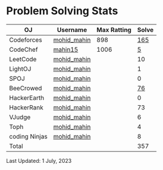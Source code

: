 
# Problem Solving Stats

| OJ | Username | Max Ratting | Solve |
| -- | -------- | ----------- | ----- |
| Codeforces | [mohid_mahin](https://codeforces.com/profile/mohid_mahin)| 898 | [165](https://github.com/mohid_mahin/CodeForces) |
| CodeChef | [mahin15](https://www.codechef.com/users/mahin15) | 1006  | [5](https://github.com/mahin15/CodeChef) |
| LeetCode | [mohid_mahin](https://leetcode.com/mohid_mahin/) |  | 10 |
| LightOJ | [mohid_mahin](https://lightoj.com/user/mahin) |  | 1 |
| SPOJ | [mohid_mahin](https://www.spoj.com/myaccount/) |  | 0 |  
| BeeCrowed | [mohid_mahin](https://www.beecrowd.com.br/judge/en/profile/638709) |  | [76](https://github.com/iffatul-anon/BeeCrowd) | 
| HackerEarth | [mohid_mahin](https://www.hackerearth.com/@mohidmahin15) |  | 0 |
| HackerRank | [mohid_mahin](https://www.hackerrank.com/mohid_mahin15?hr_r=1) |  | 73 |
| VJudge | [mohid_mahin](https://vjudge.net/user/mahin15) |  | 6 |
| Toph | [mohid_mahin](https://toph.co/u/mahin.750132) |  | 4 |
| coding Ninjas | [mohid_mahin](https://www.codingninjas.com/studio/profile/2d2fe964-f919-49e3-88eb-517e71e3f8a4) |  | 8 |
| Total |  |  | 357 |

Last Updated: 1 July, 2023
